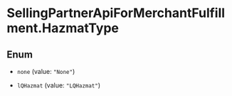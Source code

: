 # SellingPartnerApiForMerchantFulfillment.HazmatType

## Enum


* `none` (value: `"None"`)

* `lQHazmat` (value: `"LQHazmat"`)


